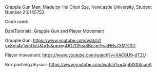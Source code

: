 Grapple Gun Man, Made by Hei Chun Sze, Newcastle University, Student Number 210145753

Code used:

DaniTutorials: Grapple Gun and Player Movement

Grapple Gun: https://www.youtube.com/watch?v=Xgh4v1w5DxU&t=1s&pp=ygUOZGFuaSBncmFwcHBsZXM%3D

Player movement: https://www.youtube.com/watch?v=XAC8U9-dTZU

Box pushing physics: https://www.youtube.com/watch?v=4g483XSnuoA
